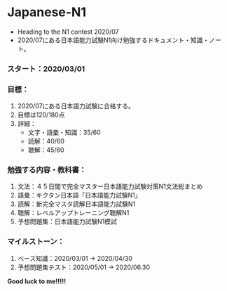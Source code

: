 # Japanese-N1 
- Heading to the N1 contest 2020/07
- 2020/07にある日本語能力試験N1向け勉強するドキュメント・知識・ノート。

### スタート：2020/03/01

### 目標：
1. 2020/07にある日本語力試験に合格する。
2. 目標は120/180点
3. 詳細：
   - 文字・語彙・知識：35/60
   - 読解：40/60
   - 聴解：45/60

### 勉強する内容・教科書：
1. 文法：４５日間で完全マスター日本語能力試験対策N1文法総まとめ
2. 語彙：キクタン日本語「日本語能力試験N1」
3. 読解：新完全マスタ読解日本語能力試験N1
4. 聴解：レベルアップトレーニング聴解N1
5. 予想問題集：日本語能力試験N1模試

### マイルストーン：
1. ベース知識：2020/03/01 -> 2020/04/30
2. 予想問題集テスト：2020/05/01 -> 2020/06.30

**Good luck to me!!!!!**
